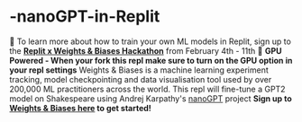 # -nanoGPT-in-Replit

🌟 To learn more about how to train your own ML models in Replit, sign up to the **[Replit x Weights & Biases Hackathon](https://machine-learning-hackathon.replit-community.repl.co/)** from February 4th - 11th 🌟  **GPU Powered - When your fork this repl make sure to turn on the GPU option in your repl settings**  Weights & Biases is a machine learning experiment tracking, model checkpointing and data visualisation tool used by over 200,000 ML practitioners across the world.  This repl will fine-tune a GPT2 model on Shakespeare using Andrej Karpathy's [nanoGPT](https://github.com/karpathy/nanoGPT/)  project  **Sign up to [Weights & Biases here](https://wandb.ai/site?utm_source=replit&utm_medium=code&utm_campaign=nanogpt_repl) to get started!**
